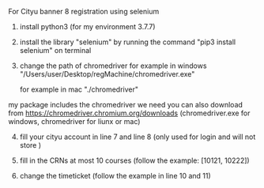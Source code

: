 For Cityu banner 8 registration using selenium

1. install python3 (for my environment 3.7.7)
2. install the library "selenium" by running the command "pip3 install selenium" on terminal
3. change the path of chromedriver
   for example in windows "/Users/user/Desktop/regMachine/chromedriver.exe"

   for example in mac "./chromedriver"

my package includes the chromedriver we need
you can also download from https://chromedriver.chromium.org/downloads
(chromedriver.exe for windows, chromedriver for liunx or mac)

4. fill your cityu account in line 7 and line 8
   (only used for login and will not store )

5. fill in the CRNs at most 10 courses
   (follow the example: [10121, 10222])

6. change the timeticket
   (follow the example in line 10 and 11)
